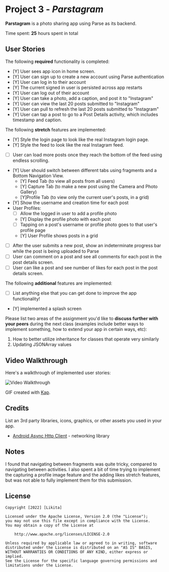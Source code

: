 # Project 3 - *Parstagram*

**Parstagram** is a photo sharing app using Parse as its backend.

Time spent: **25** hours spent in total

## User Stories

The following **required** functionality is completed:

- [Y] User sees app icon in home screen.
- [Y] User can sign up to create a new account using Parse authentication
- [Y] User can log in to their account
- [Y] The current signed in user is persisted across app restarts
- [Y] User can log out of their account
- [Y] User can take a photo, add a caption, and post it to "Instagram"
- [Y] User can view the last 20 posts submitted to "Instagram"
- [Y] User can pull to refresh the last 20 posts submitted to "Instagram"
- [Y] User can tap a post to go to a Post Details activity, which includes timestamp and caption.

The following **stretch** features are implemented:

- [Y] Style the login page to look like the real Instagram login page.
- [Y] Style the feed to look like the real Instagram feed.
- [ ] User can load more posts once they reach the bottom of the feed using endless scrolling.
- [Y] User should switch between different tabs using fragments and a Bottom Navigation View.
  - [Y] Feed Tab (to view all posts from all users)
  - [Y] Capture Tab (to make a new post using the Camera and Photo Gallery)
  - [Y]Profile Tab (to view only the current user's posts, in a grid)
- [Y] Show the username and creation time for each post
- User Profiles:
  - [ ] Allow the logged in user to add a profile photo
  - [Y] Display the profile photo with each post
  - [ ] Tapping on a post's username or profile photo goes to that user's profile page
  - [Y] User Profile shows posts in a grid
- [ ] After the user submits a new post, show an indeterminate progress bar while the post is being uploaded to Parse
- [ ] User can comment on a post and see all comments for each post in the post details screen.
- [ ] User can like a post and see number of likes for each post in the post details screen.

The following **additional** features are implemented:

- [ ] List anything else that you can get done to improve the app functionality!
- [Y] implemented a splash screen

Please list two areas of the assignment you'd like to **discuss further with your peers** during the next class (examples include better ways to implement something, how to extend your app in certain ways, etc):

1. How to better utilize inheritance for classes that operate very similarly
2. Updating JSONArray values

## Video Walkthrough

Here's a walkthrough of implemented user stories:

<img src='https://github.com/likitag/Parstagram/blob/811d846bfa4831e985fe00fbd3af77e74325eed6/insta_walkthrough.gif' title='Video Walkthrough' width='' alt='Video Walkthrough' />

GIF created with [Kap](https://getkap.co/).

## Credits

List an 3rd party libraries, icons, graphics, or other assets you used in your app.

- [Android Async Http Client](http://loopj.com/android-async-http/) - networking library


## Notes

I found that navigating between fragments was quite tricky, compared to navigating between activities. I also spent a bit of time trying to implement
the capturing a profile image feature and the adding likes stretch features, but was not able to fully implement them for this submission. 

## License

    Copyright [2022] [Likita]

    Licensed under the Apache License, Version 2.0 (the "License");
    you may not use this file except in compliance with the License.
    You may obtain a copy of the License at

        http://www.apache.org/licenses/LICENSE-2.0

    Unless required by applicable law or agreed to in writing, software
    distributed under the License is distributed on an "AS IS" BASIS,
    WITHOUT WARRANTIES OR CONDITIONS OF ANY KIND, either express or implied.
    See the License for the specific language governing permissions and
    limitations under the License.
